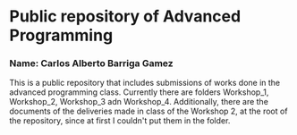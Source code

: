 # Public repository of Advanced Programming
### Name: Carlos Alberto Barriga Gamez 
This is a public repository that includes submissions of works done in the advanced programming class.
Currently there are folders Workshop_1,  Workshop_2, Workshop_3 adn Workshop_4.
Additionally, there are the documents of the deliveries made in class of the Workshop 2, at the root of the repository, since at first I couldn't put them in the folder.
